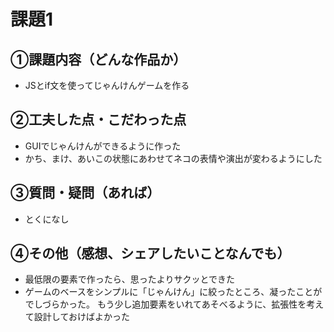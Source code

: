 # 課題1
## ①課題内容（どんな作品か）
- JSとif文を使ってじゃんけんゲームを作る

## ②工夫した点・こだわった点
- GUIでじゃんけんができるように作った
- かち、まけ、あいこの状態にあわせてネコの表情や演出が変わるようにした

## ③質問・疑問（あれば）
- とくになし

## ④その他（感想、シェアしたいことなんでも）
- 最低限の要素で作ったら、思ったよりサクッとできた
- ゲームのベースをシンプルに「じゃんけん」に絞ったところ、凝ったことがでしづらかった。  もう少し追加要素をいれてあそべるように、拡張性を考えて設計しておけばよかった

